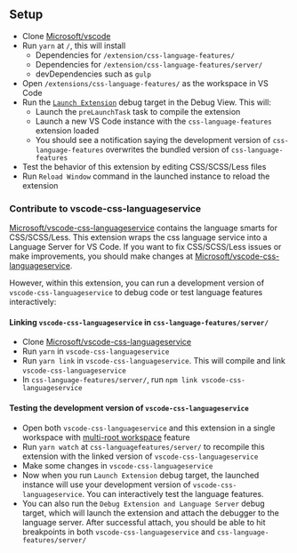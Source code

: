 
## Setup

- Clone [Microsoft/vscode](https://github.com/microsoft/vscode)
- Run `yarn` at `/`, this will install
	- Dependencies for `/extension/css-language-features/`
	- Dependencies for `/extension/css-language-features/server/`
	- devDependencies such as `gulp`
- Open `/extensions/css-language-features/` as the workspace in VS Code
- Run the [`Launch Extension`](https://github.com/Microsoft/vscode/blob/master/extensions/css-language-features/.vscode/launch.json) debug target in the Debug View. This will:
	- Launch the `preLaunchTask` task to compile the extension
	- Launch a new VS Code instance with the `css-language-features` extension loaded
	- You should see a notification saying the development version of `css-language-features` overwrites the bundled version of `css-language-features`
- Test the behavior of this extension by editing CSS/SCSS/Less files
- Run `Reload Window` command in the launched instance to reload the extension

### Contribute to vscode-css-languageservice

[Microsoft/vscode-css-languageservice](https://github.com/Microsoft/vscode-css-languageservice) contains the language smarts for CSS/SCSS/Less.
This extension wraps the css language service into a Language Server for VS Code.
If you want to fix CSS/SCSS/Less issues or make improvements, you should make changes at [Microsoft/vscode-css-languageservice](https://github.com/Microsoft/vscode-css-languageservice).

However, within this extension, you can run a development version of `vscode-css-languageservice` to debug code or test language features interactively:

#### Linking `vscode-css-languageservice` in `css-language-features/server/`

- Clone [Microsoft/vscode-css-languageservice](https://github.com/Microsoft/vscode-css-languageservice)
- Run `yarn` in `vscode-css-languageservice`
- Run `yarn link` in `vscode-css-languageservice`. This will compile and link `vscode-css-languageservice`
- In `css-language-features/server/`, run `npm link vscode-css-languageservice`

#### Testing the development version of `vscode-css-languageservice`

- Open both `vscode-css-languageservice` and this extension in a single workspace with [multi-root workspace](https://code.visualstudio.com/docs/editor/multi-root-workspaces) feature
- Run `yarn watch` at `css-languagefeatures/server/` to recompile this extension with the linked version of `vscode-css-languageservice`
- Make some changes in `vscode-css-languageservice`
- Now when you run `Launch Extension` debug target, the launched instance will use your development version of `vscode-css-languageservice`. You can interactively test the language features.
- You can also run the `Debug Extension and Language Server` debug target, which will launch the extension and attach the debugger to the language server. After successful attach, you should be able to hit breakpoints in both `vscode-css-languageservice` and `css-language-features/server/`